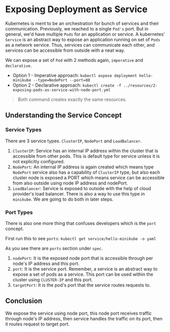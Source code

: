 # Exposing Deployment as Service

Kubernetes is ment to be an orchestration for bunch of services and their communication.
Previously, we reached to a single `Pod's` port. But in general, we'd have multiple `Pods` for an
application or service. A kubernetes' `Service` is an abstract way to expose an application running
on set of `Pods` as a network service. Thus, services can communicate each other, and services can
be accessible from outside with a neat way.

We can expose a set of `Pod` with 2 methods again, `imperative` and `declarative`.

- Option 1 - Imperative approach: `kubectl expose deployment hello-minikube --type=NodePort --port=80`
- Option 2 - Declarative approach: `kubectl create -f ../resources/2-exposing-pods-as-service-with-node-port.yml`

> Both command creates exactly the same resources.


## Understanding the Service Concept

### Service Types

There are 3 service types. `ClusterIP`, `NodePort` and `LoadBalancer`.

1. `ClusterIP`: Service has an internal IP address within the cluster that is accessible from other
pods. This is default type for service unless it is not explicitly configured.
2. `NodePort`: An internal IP address is again created which means type `NodePort` service also has 
a capability of `ClusterIP` type, but also each cluster node is exposed a PORT which means service
can be accessible from also outside using node IP address and nodePort.
3. `LoadBalancer`: Service is exposed to outside with the help of cloud provider's load balancer.
There is also a way to use this type in `minikube`. We are going to do both in later steps.


### Port Types

There is also one more thing that confuses developers which is the `port` concept.

First run this to see `ports`: `kubectl get service/hello-minikube -o yaml`

As you see there are `ports` section under `spec`.

1. `nodePort`: It is the exposed node port that is accessible through per node's IP address and
   this port.
2. `port`: It is the service port. Remember, a service is an abstract way to expose a set of pods
   as a service. This port can be used within the cluster using `CLUSTER-IP` and this port.
3. `targetPort`: It is the pod's port that the service routes requests to.


## Conclusion

We expose the service using node port, this node port receives traffic through node's IP address,
then service handles the traffic on its port, then it routes request to target port.

